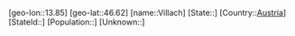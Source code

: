 ﻿---
location: [46.62,13.85]
type: City
tags:
- geo/City


SpocWebEntityId: 35297
isDeleted: false
confidential: public

---
[geo-lon::13.85]
[geo-lat::46.62]
[name::Villach]
[State::]
[Country::[Austria](geo/Continent/Europe/Austria.md)]
[StateId::]
[Population::]
[Unknown::]

